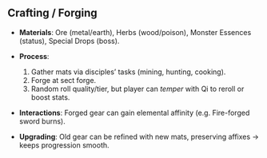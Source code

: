 ## **Crafting / Forging**

* **Materials**: Ore (metal/earth), Herbs (wood/poison), Monster Essences (status), Special Drops (boss).
* **Process**:

  1. Gather mats via disciples’ tasks (mining, hunting, cooking).
  2. Forge at sect forge.
  3. Random roll quality/tier, but player can *temper* with Qi to reroll or boost stats.
* **Interactions**: Forged gear can gain elemental affinity (e.g. Fire-forged sword burns).
* **Upgrading**: Old gear can be refined with new mats, preserving affixes → keeps progression smooth.